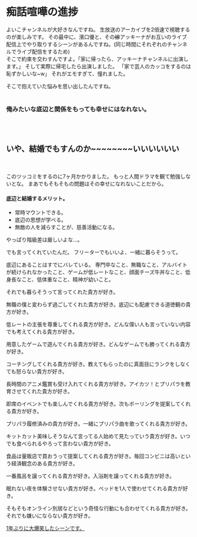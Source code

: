 # 痴話喧嘩の進捗

よいこチャンネルが大好きなんですね。
生放送のアーカイブを2倍速で視聴するのが楽しみです。
その最中に、濱口優と、その~~嫁~~アッキーナがお互いのライブ配信上でやり取りするシーンがあるんですね。(同じ時間にそれぞれのチャンネルでライブ配信をするため)<br>
そこで約束を交わすんですよ。「家に帰ったら、アッキーナチャンネルに出演します。」
そして実際に帰宅したら出演しました。
「家で芸人のカッコをするのは恥ずかしいな~w」
それがエモすぎて、憧れました。

そこで抱えていた悩みを思い出したんですね。<br><br>
### 俺みたいな底辺と関係をもっても幸せにはなれない。
<br><br>

## いや、結婚でもすんのか~~~~~~~~いいいいいい

<br><br>
このツッコミをするのに7ヶ月かかりました。
もっと人間ドラマを観て勉強しないとな。
まあでもそもそもの問題はその幸せになれないことだから。

#### 底辺と結婚するメリット。
- 常時マウントできる。
- 底辺の思想が学べる。
- 無敵の人を減らすことが、慈善活動になる。

やっぱり階級差は厳しいよな…。

でも言ってくれていたんだ。
フリーターでもいいよ、一緒に暮らそうって。

底辺にあることはすでにバレている。
専門卒なこと、無職なこと、アルバイトが続けられなかったこと、ゲームが低レートなこと、顔面チーズ牛丼なこと、低身長なこと、低体重なこと、精神が幼いこと。

それでも暮らそうって言ってくれた貴方が好き。

無職の僕と変わらず過ごしてくれた貴方が好き。底辺にも配慮できる道徳観の貴方が好き。

低レートの主張を尊重してくれる貴方が好き。どんな偉い人も言っていない内容でも考えてくれる貴方が好き。

用意したゲームで遊んでくれる貴方が好き。どんなゲームでも勝ってくれる貴方が好き。

コーチングしてくれる貴方が好き。教えてもらったのに真面目にランクをしなくても怒らない貴方が好き。

長時間のアニメ鑑賞も受け入れてくれる貴方が好き。アイカツ！とプリパラを教育させてくれた貴方が好き。

即席のイベントでも楽しんでくれる貴方が好き。次もボーリングを提案してくれる貴方が好き。

プリパラ履修済みの貴方が好き。一緒にプリパラ曲を歌ってくれる貴方が好き。

キットカット美味しそうなんて言ってる人始めて見たっていう貴方が好き。いつでも食べられるやろって言わない貴方が好き。

食品は量販店で買おうって提案してくれる貴方が好き。毎回コンビニは高いという経済観念のある貴方が好き。

一番風呂を譲ってくれる貴方が好き。入浴剤を譲ってくれる貴方が好き。

眠れない夜を体験させない貴方が好き。ベッドを1人で使わせてくれる貴方が好き。

そもそもオンライン別居などという奇怪な行動にも合わせてくれる貴方が好き。それでも嫌いにならない貴方が好き。

[1年ぶりに大爆笑したシーンです。](https://youtu.be/VwuMpTz2BtI?t=17445)